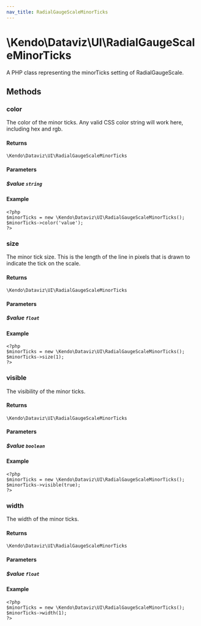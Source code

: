 ```yaml
---
nav_title: RadialGaugeScaleMinorTicks
---
```


# \Kendo\Dataviz\UI\RadialGaugeScaleMinorTicks

A PHP class representing the minorTicks setting of RadialGaugeScale.


## Methods

### color
The color of the minor ticks.
Any valid CSS color string will work here, including hex and rgb.

#### Returns
`\Kendo\Dataviz\UI\RadialGaugeScaleMinorTicks`

#### Parameters

##### $value `string`



#### Example 
    <?php
    $minorTicks = new \Kendo\Dataviz\UI\RadialGaugeScaleMinorTicks();
    $minorTicks->color('value');
    ?>

### size
The minor tick size.
This is the length of the line in pixels that is drawn to indicate the tick on the scale.

#### Returns
`\Kendo\Dataviz\UI\RadialGaugeScaleMinorTicks`

#### Parameters

##### $value `float`



#### Example 
    <?php
    $minorTicks = new \Kendo\Dataviz\UI\RadialGaugeScaleMinorTicks();
    $minorTicks->size(1);
    ?>

### visible
The visibility of the minor ticks.

#### Returns
`\Kendo\Dataviz\UI\RadialGaugeScaleMinorTicks`

#### Parameters

##### $value `boolean`



#### Example 
    <?php
    $minorTicks = new \Kendo\Dataviz\UI\RadialGaugeScaleMinorTicks();
    $minorTicks->visible(true);
    ?>

### width
The width of the minor ticks.

#### Returns
`\Kendo\Dataviz\UI\RadialGaugeScaleMinorTicks`

#### Parameters

##### $value `float`



#### Example 
    <?php
    $minorTicks = new \Kendo\Dataviz\UI\RadialGaugeScaleMinorTicks();
    $minorTicks->width(1);
    ?>

